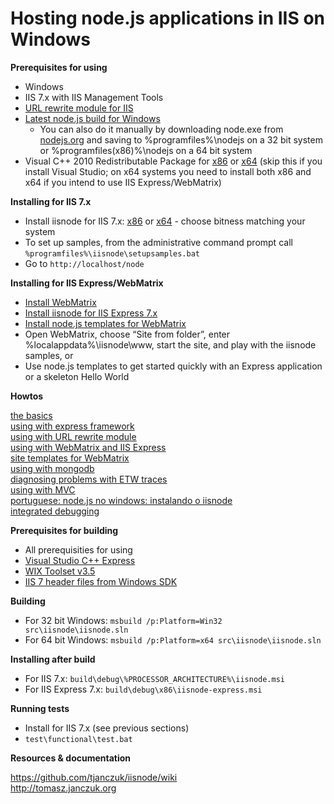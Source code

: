 Hosting node.js applications in IIS on Windows
===

**Prerequisites for using**

- Windows
- IIS 7.x with IIS Management Tools
- [URL rewrite module for IIS](http://www.iis.net/download/URLRewrite)
- [Latest node.js build for Windows](http://go.microsoft.com/?linkid=9784334)
  - You can also do it manually by downloading node.exe from [nodejs.org](http://nodejs.org/#download) and saving to %programfiles%\nodejs on a 32 bit system or %programfiles(x86)%\nodejs on a 64 bit system
- Visual C++ 2010 Redistributable Package for [x86](http://www.microsoft.com/download/en/details.aspx?id=5555) or [x64](http://www.microsoft.com/download/en/details.aspx?id=14632) (skip this if you install Visual Studio; on x64 systems you need to install both x86 and x64 if you intend to use IIS Express/WebMatrix)

**Installing for IIS 7.x**

- Install iisnode for IIS 7.x: [x86](http://go.microsoft.com/?linkid=9784330) or [x64](http://go.microsoft.com/?linkid=9784331) - choose bitness matching your system
- To set up samples, from the administrative command prompt call `%programfiles%\iisnode\setupsamples.bat`  
- Go to `http://localhost/node`

**Installing for IIS Express/WebMatrix**

- [Install WebMatrix](http://www.microsoft.com/web/webmatrix/)
- [Install iisnode for IIS Express 7.x](http://go.microsoft.com/?linkid=9784329)
- [Install node.js templates for WebMatrix](https://github.com/SteveSanderson/Node.js-Site-Templates-for-WebMatrix/downloads)
- Open WebMatrix, choose “Site from folder”, enter %localappdata%\iisnode\www, start the site, and play with the iisnode samples, or
- Use node.js templates to get started quickly with an Express application or a skeleton Hello World

**Howtos**

[the basics](http://tomasz.janczuk.org/2011/08/hosting-nodejs-applications-in-iis-on.html)  
[using with express framework](http://tomasz.janczuk.org/2011/08/hosting-express-nodejs-applications-in.html)  
[using with URL rewrite module](http://tomasz.janczuk.org/2011/08/using-url-rewriting-with-nodejs.html)  
[using with WebMatrix and IIS Express](http://tomasz.janczuk.org/2011/08/developing-nodejs-applications-in.html)  
[site templates for WebMatrix](https://github.com/SteveSanderson/Node.js-Site-Templates-for-WebMatrix)  
[using with mongodb](http://www.amazedsaint.com/2011/09/creating-10-minute-todo-listing-app-on.html)  
[diagnosing problems with ETW traces](http://tomasz.janczuk.org/2011/09/using-event-tracing-for-windows-to.html)  
[using with MVC](http://weblogs.asp.net/jgalloway/archive/2011/10/26/using-node-js-in-an-asp-net-mvc-application-with-iisnode.aspx)  
[portuguese: node.js no windows: instalando o iisnode](http://vivina.com.br/nodejs-windows-parte-2)  
[integrated debugging](http://tomasz.janczuk.org/2011/11/debug-nodejs-applications-on-windows.html)  

**Prerequisites for building**

- All prerequisities for using
- [Visual Studio C++ Express](http://www.microsoft.com/visualstudio/en-us/products/2010-editions/visual-cpp-express)
- [WIX Toolset v3.5](http://wix.codeplex.com/releases/view/60102)
- [IIS 7 header files from Windows SDK](http://msdn.microsoft.com/en-us/windows/bb980924)

**Building**

- For 32 bit Windows: `msbuild /p:Platform=Win32 src\iisnode\iisnode.sln`
- For 64 bit Windows: `msbuild /p:Platform=x64 src\iisnode\iisnode.sln`

**Installing after build**

- For IIS 7.x: `build\debug\%PROCESSOR_ARCHITECTURE%\iisnode.msi`
- For IIS Express 7.x: `build\debug\x86\iisnode-express.msi`
    
**Running tests**

- Install for IIS 7.x (see previous sections)
- `test\functional\test.bat`

**Resources & documentation**

https://github.com/tjanczuk/iisnode/wiki  
http://tomasz.janczuk.org